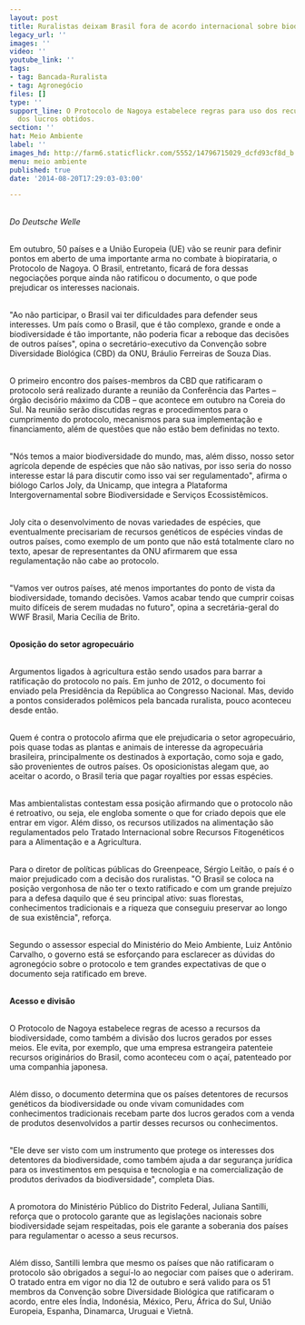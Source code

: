 ```yaml
---
layout: post
title: Ruralistas deixam Brasil fora de acordo internacional sobre biodiversidade
legacy_url: ''
images: ''
video: ''
youtube_link: ''
tags:
- tag: Bancada-Ruralista
- tag: Agronegócio
files: []
type: ''
support_line: O Protocolo de Nagoya estabelece regras para uso dos recursos e divisão
  dos lucros obtidos.
section: ''
hat: Meio Ambiente
label: ''
images_hd: http://farm6.staticflickr.com/5552/14796715029_dcfd93cf8d_b.jpg
menu: meio ambiente
published: true
date: '2014-08-20T17:29:03-03:00'

---
```

<p><br />
<em>Do Deutsche Welle&nbsp;</em></p>

<p><br />
Em outubro, 50 pa&iacute;ses e a Uni&atilde;o Europeia (UE) v&atilde;o se reunir para definir pontos em aberto de uma importante arma no combate &agrave; biopirataria, o Protocolo de Nagoya. O Brasil, entretanto, ficar&aacute; de fora dessas negocia&ccedil;&otilde;es porque ainda n&atilde;o ratificou o documento, o que pode prejudicar os interesses nacionais.</p>

<p><br />
&quot;Ao n&atilde;o participar, o Brasil vai ter dificuldades para defender seus interesses. Um pa&iacute;s como o Brasil, que &eacute; t&atilde;o complexo, grande e onde a biodiversidade &eacute; t&atilde;o importante, n&atilde;o poderia ficar a reboque das decis&otilde;es de outros pa&iacute;ses&quot;, opina o secret&aacute;rio-executivo da Conven&ccedil;&atilde;o sobre Diversidade Biol&oacute;gica (CBD) da ONU, Br&aacute;ulio Ferreiras de Souza Dias.</p>

<p><br />
O primeiro encontro dos pa&iacute;ses-membros da CBD que ratificaram o protocolo ser&aacute; realizado durante a reuni&atilde;o da Confer&ecirc;ncia das Partes &ndash; &oacute;rg&atilde;o decis&oacute;rio m&aacute;ximo da CDB &ndash; que acontece em outubro na Coreia do Sul. Na reuni&atilde;o ser&atilde;o discutidas regras e procedimentos para o cumprimento do protocolo, mecanismos para sua implementa&ccedil;&atilde;o e financiamento, al&eacute;m de quest&otilde;es que n&atilde;o est&atilde;o bem definidas no texto.</p>

<p><br />
&quot;N&oacute;s temos a maior biodiversidade do mundo, mas, al&eacute;m disso, nosso setor agr&iacute;cola depende de esp&eacute;cies que n&atilde;o s&atilde;o nativas, por isso seria do nosso interesse estar l&aacute; para discutir como isso vai ser regulamentado&quot;, afirma o bi&oacute;logo Carlos Joly, da Unicamp, que integra a Plataforma Intergovernamental sobre Biodiversidade e Servi&ccedil;os Ecossist&ecirc;micos.</p>

<p><br />
Joly cita o desenvolvimento de novas variedades de esp&eacute;cies, que eventualmente precisariam de recursos gen&eacute;ticos de esp&eacute;cies vindas de outros pa&iacute;ses, como exemplo de um ponto que n&atilde;o est&aacute; totalmente claro no texto, apesar de representantes da ONU afirmarem que essa regulamenta&ccedil;&atilde;o n&atilde;o cabe ao protocolo.</p>

<p><br />
&quot;Vamos ver outros pa&iacute;ses, at&eacute; menos importantes do ponto de vista da biodiversidade, tomando decis&otilde;es. Vamos acabar tendo que cumprir coisas muito dif&iacute;ceis de serem mudadas no futuro&quot;, opina a secret&aacute;ria-geral do WWF Brasil, Maria Cec&iacute;lia de Brito.</p>

<p><br />
<strong>Oposi&ccedil;&atilde;o do setor agropecu&aacute;rio</strong></p>

<p><br />
Argumentos ligados &agrave; agricultura est&atilde;o sendo usados para barrar a ratifica&ccedil;&atilde;o do protocolo no pa&iacute;s. Em junho de 2012, o documento foi enviado pela Presid&ecirc;ncia da Rep&uacute;blica ao Congresso Nacional. Mas, devido a pontos considerados pol&ecirc;micos pela bancada ruralista, pouco aconteceu desde ent&atilde;o.</p>

<p><br />
Quem &eacute; contra o protocolo afirma que ele prejudicaria o setor agropecu&aacute;rio, pois quase todas as plantas e animais de interesse da agropecu&aacute;ria brasileira, principalmente os destinados &agrave; exporta&ccedil;&atilde;o, como soja e gado, s&atilde;o provenientes de outros pa&iacute;ses. Os oposicionistas alegam que, ao aceitar o acordo, o Brasil teria que pagar royalties por essas esp&eacute;cies.</p>

<p><br />
Mas ambientalistas contestam essa posi&ccedil;&atilde;o afirmando que o protocolo n&atilde;o &eacute; retroativo, ou seja, ele engloba somente o que for criado depois que ele entrar em vigor. Al&eacute;m disso, os recursos utilizados na alimenta&ccedil;&atilde;o s&atilde;o regulamentados pelo Tratado Internacional sobre Recursos Fitogen&eacute;ticos para a Alimenta&ccedil;&atilde;o e a Agricultura.</p>

<p><br />
Para o diretor de pol&iacute;ticas p&uacute;blicas do Greenpeace, S&eacute;rgio Leit&atilde;o, o pa&iacute;s &eacute; o maior prejudicado com a decis&atilde;o dos ruralistas. &quot;O Brasil se coloca na posi&ccedil;&atilde;o vergonhosa de n&atilde;o ter o texto ratificado e com um grande preju&iacute;zo para a defesa daquilo que &eacute; seu principal ativo: suas florestas, conhecimentos tradicionais e a riqueza que conseguiu preservar ao longo de sua exist&ecirc;ncia&quot;, refor&ccedil;a.</p>

<p><br />
Segundo o assessor especial do Minist&eacute;rio do Meio Ambiente, Luiz Ant&ocirc;nio Carvalho, o governo est&aacute; se esfor&ccedil;ando para esclarecer as d&uacute;vidas do agroneg&oacute;cio sobre o protocolo e tem grandes expectativas de que o documento seja ratificado em breve.</p>

<p><br />
<strong>Acesso e divis&atilde;o</strong></p>

<p><br />
O Protocolo de Nagoya estabelece regras de acesso a recursos da biodiversidade, como tamb&eacute;m a divis&atilde;o dos lucros gerados por esses meios. Ele evita, por exemplo, que uma empresa estrangeira patenteie recursos origin&aacute;rios do Brasil, como aconteceu com o a&ccedil;a&iacute;, patenteado por uma companhia japonesa.</p>

<p><br />
Al&eacute;m disso, o documento determina que os pa&iacute;ses detentores de recursos gen&eacute;ticos da biodiversidade ou onde vivam comunidades com conhecimentos tradicionais recebam parte dos lucros gerados com a venda de produtos desenvolvidos a partir desses recursos ou conhecimentos.</p>

<p><br />
&quot;Ele deve ser visto com um instrumento que protege os interesses dos detentores da biodiversidade, como tamb&eacute;m ajuda a dar seguran&ccedil;a jur&iacute;dica para os investimentos em pesquisa e tecnologia e na comercializa&ccedil;&atilde;o de produtos derivados da biodiversidade&quot;, completa Dias.</p>

<p><br />
A promotora do Minist&eacute;rio P&uacute;blico do Distrito Federal, Juliana Santilli, refor&ccedil;a que o protocolo garante que as legisla&ccedil;&otilde;es nacionais sobre biodiversidade sejam respeitadas, pois ele garante a soberania dos pa&iacute;ses para regulamentar o acesso a seus recursos.</p>

<p><br />
Al&eacute;m disso, Santilli lembra que mesmo os pa&iacute;ses que n&atilde;o ratificaram o protocolo s&atilde;o obrigados a segu&iacute;-lo ao negociar com pa&iacute;ses que o aderiram. O tratado entra em vigor no dia 12 de outubro e ser&aacute; valido para os 51 membros da Conven&ccedil;&atilde;o sobre Diversidade Biol&oacute;gica que ratificaram o acordo, entre eles &Iacute;ndia, Indon&eacute;sia, M&eacute;xico, Peru, &Aacute;frica do Sul, Uni&atilde;o Europeia, Espanha, Dinamarca, Uruguai e Vietn&atilde;.</p>
